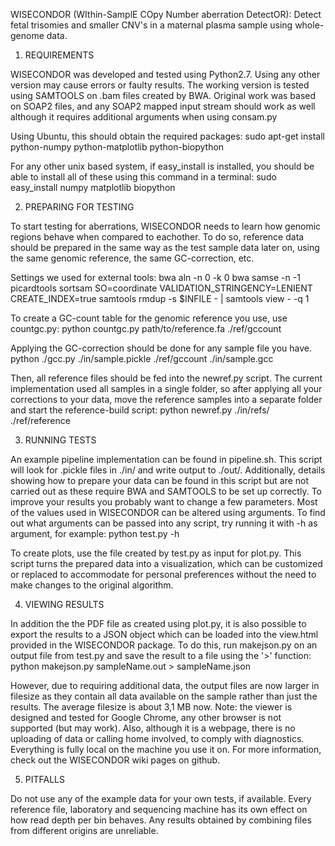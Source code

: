 WISECONDOR
(WIthin-SamplE COpy Number aberration DetectOR):
Detect fetal trisomies and smaller CNV's in a maternal plasma sample using whole-genome data.



1. REQUIREMENTS

WISECONDOR was developed and tested using Python2.7. Using any other version may cause errors or faulty results. The working version is tested using SAMTOOLS on .bam files created by BWA. Original work was based on SOAP2 files, and any SOAP2 mapped input stream should work as well although it requires additional arguments when using consam.py

Using Ubuntu, this should obtain the required packages:
	sudo apt-get install python-numpy python-matplotlib python-biopython

For any other unix based system, if easy_install is installed, you should be able to install all of these using this command in a terminal:
	sudo easy_install numpy matplotlib biopython



2. PREPARING FOR TESTING

To start testing for aberrations, WISECONDOR needs to learn how genomic regions behave when compared to eachother. To do so, reference data should be prepared in the same way as the test sample data later on, using the same genomic reference, the same GC-correction, etc.

Settings we used for external tools:
	bwa aln -n 0 -k 0
	bwa samse -n -1
	picardtools sortsam	SO=coordinate VALIDATION_STRINGENCY=LENIENT CREATE_INDEX=true
	samtools rmdup -s $INFILE - | samtools view - -q 1

To create a GC-count table for the genomic reference you use, use countgc.py:
	python countgc.py path/to/reference.fa ./ref/gccount

Applying the GC-correction should be done for any sample file you have.
	python ./gcc.py ./in/sample.pickle ./ref/gccount ./in/sample.gcc

Then, all reference files should be fed into the newref.py script. The current implementation used all samples in a single folder, so after applying all your corrections to your data, move the reference samples into a separate folder and start the reference-build script:
	python newref.py ./in/refs/ ./ref/reference



3. RUNNING TESTS

An example pipeline implementation can be found in pipeline.sh. This script will look for .pickle files in ./in/ and write output to ./out/. Additionally, details showing how to prepare your data can be found in this script but are not carried out as these require BWA and SAMTOOLS to be set up correctly.
To improve your results you probably want to change a few parameters. Most of the values used in WISECONDOR can be altered using arguments. To find out what arguments can be passed into any script, try running it with -h as argument, for example:
	python test.py -h
	
To create plots, use the file created by test.py as input for plot.py. This script turns the prepared data into a visualization, which can be customized or replaced to accommodate for personal preferences without the need to make changes to the original algorithm.



4. VIEWING RESULTS

In addition the the PDF file as created using plot.py, it is also possible to export the results to a JSON object which can be loaded into the view.html provided in the WISECONDOR package. To do this, run makejson.py on an output file from test.py and save the result to a file using the '>' function:
	python makejson.py sampleName.out > sampleName.json

However, due to requiring additional data, the output files are now larger in filesize as they contain all data available on the sample rather than just the results. The average filesize is about 3,1 MB now.
Note: the viewer is designed and tested for Google Chrome, any other browser is not supported (but may work). Also, although it is a webpage, there is no uploading of data or calling home involved, to comply with diagnostics. Everything is fully local on the machine you use it on.
For more information, check out the WISECONDOR wiki pages on github.


5. PITFALLS

Do not use any of the example data for your own tests, if available. Every reference file, laboratory and sequencing machine has its own effect on how read depth per bin behaves. Any results obtained by combining files from different origins are unreliable.
